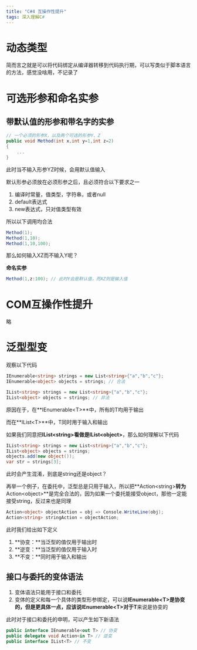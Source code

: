 ```yaml
---
title: "C#4 互操作性提升"
tags: 深入理解C#
---
```


# 动态类型

简而言之就是可以将代码绑定从编译器转移到代码执行期，可以写类似于脚本语言的方法，感觉没啥用，不记录了

# 可选形参和命名实参

## 带默认值的形参和带名字的实参

```c#
// 一个必须的形参X，以及两个可选的形参Y、Z
public void Method(int x,int y=1,int z=2)
{
    ...
}
```

此时当不输入形参YZ时候，会用默认值输入

默认形参必须放在必须形参之后，且必须符合以下要求之一

1. 编译时常量，值类型，字符串，或者null
2. default表达式
3. new表达式，只对值类型有效

所以以下调用均合法

```c#
Method(1);
Method(1,10);
Method(1,10,100);
```

那么如何输入XZ而不输入Y呢？

**命名实参**

```c#
Method(1,z:100); // 此时Y会是默认值，而XZ则是输入值
```

# COM互操作性提升

略

# 泛型型变

观察以下代码

```c#
IEnumerable<string> strings = new List<string>{"a","b","c"};
IEnumerable<object> objects = strings; // 合法

IList<string> strings = new List<string>{"a","b","c"};
IList<object> objects = strings; // 非法
```

原因在于，在**IEnumerable\<T>**中，所有的T均用于输出

而在**IList\<T>**中，T同时用于输入和输出

如果我们同意把**IList\<string>**看做是**IList\<object>**，那么如何理解以下代码

```c#
IList<string> strings = new List<string>{"a","b","c"};
IList<object> objects = strings;
objects.add(new object());
var str = strings[3];
```

此时会产生混淆，到底是string还是object？

再举一个例子，在委托中，泛型总是只用于输入，所以把**Action\<string>**转为**Action\<object>**是完全合法的，因为如果一个委托能接受object，那他一定能接受string，反过来也是同理

```C#
Action<object> objectAction = obj => Console.WriteLine(obj);
Action<string> stringAction = objectAction;
```

此时我们给出如下定义

1. **协变：**当泛型的值仅用于输出时
2. **逆变：**当泛型的值仅用于输入时
3. **不变：**同时用于输入和输出

## 接口与委托的变体语法

1. 变体语法只能用于接口和委托
2. 变体的定义和每一个具体的类型形参绑定，可以说**IEnumerable\<T>**是协变的，但是更具体一点，应该说**IEnumerable\<T>**对于**T**来说是协变的

此时对于接口和委托的申明，可以产生如下新语法

```c#
public interface IEnumerable<out T> // 协变
public delegate void Action<in T> // 逆变
public interface IList<T> // 不变
```















































